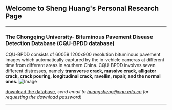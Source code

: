 ## Welcome to Sheng Huang's Personal Research Page

______________________________________________________________________________________________________________________________________
### The Chongqing University- Bituminous Pavement Disease Detection Database (CQU-BPDD database)

CQU-BPDD consists of 60059 1200x900 resolution bituminous pavement images which automatically captured by the in-vehicle cameras at different time from different areas in southern China. CQU-BPDD involves seven different distresses, namely **transverse crack, massive crack, alligator crack, crack pouring, longitudinal crack, ravellin, repair, and the normal ones.**
![Image](https://github.com/HuangSheng-CQU/HuangSheng-CQU.github.io/blob/master/bpdd.png?raw=true)

[download the database](https://github.com/HuangSheng-CQU/HuangSheng-CQU.github.io/settings), _send email to huangsheng@cqu.edu.cn for requesting the download password!_

______________________________________________________________________________________________________________________________________

